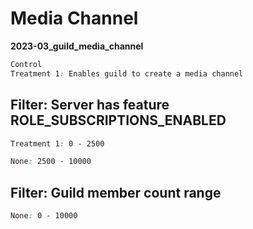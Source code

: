 # Media Channel

**2023-03_guild_media_channel**

```css
Control
Treatment 1: Enables guild to create a media channel
```

## Filter: Server has feature ROLE_SUBSCRIPTIONS_ENABLED
```css
Treatment 1: 0 - 2500
```
```css
None: 2500 - 10000
```
## Filter: Guild member count range
```css
None: 0 - 10000
```

